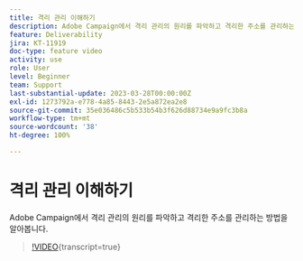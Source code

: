 ```yaml
---
title: 격리 관리 이해하기
description: Adobe Campaign에서 격리 관리의 원리를 파악하고 격리한 주소를 관리하는 방법을 알아봅니다.
feature: Deliverability
jira: KT-11919
doc-type: feature video
activity: use
role: User
level: Beginner
team: Support
last-substantial-update: 2023-03-28T00:00:00Z
exl-id: 1273792a-e778-4a85-8443-2e5a872ea2e8
source-git-commit: 35e036486c5b533b54b3f626d88734e9a9fc3b8a
workflow-type: tm+mt
source-wordcount: '38'
ht-degree: 100%

---
```


# 격리 관리 이해하기

Adobe Campaign에서 격리 관리의 원리를 파악하고 격리한 주소를 관리하는 방법을 알아봅니다.

>[!VIDEO](https://video.tv.adobe.com/v/3415818?quality=12&learn=on){transcript=true}
